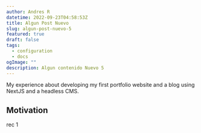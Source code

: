 ```yaml
---
author: Andres R
datetime: 2022-09-23T04:58:53Z
title: Algun Post Nuevo
slug: algun-post-nuevo-5
featured: true
draft: false
tags:
  - configuration
  - docs
ogImage: ""
description: Algun contenido Nuevo 5
---
```


My experience about developing my first portfolio website and a blog using NextJS and a headless CMS.

## Motivation

rec 1
